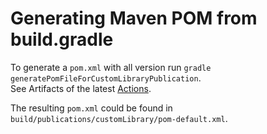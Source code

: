 # Generating Maven POM from build.gradle

To generate a `pom.xml` with all version run `gradle  generatePomFileForCustomLibraryPublication`.  
See Artifacts of the latest [Actions](https://github.com/lwluc/gradle-to-maven-pom-demo/actions/workflows/continuous-integration.yml).

The resulting `pom.xml` could be found in `build/publications/customLibrary/pom-default.xml`.
